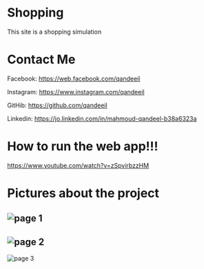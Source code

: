 # Shopping
This site is a shopping simulation

# Contact Me

Facebook: https://web.facebook.com/qandeeil

Instagram: https://www.instagram.com/qandeeil

GitHib: https://github.com/qandeeil

Linkedin: https://jo.linkedin.com/in/mahmoud-qandeel-b38a6323a

# How to run the web app!!!

https://www.youtube.com/watch?v=zSpvirbzzHM

# Pictures about the project

![page 1](https://im3.ezgif.com/tmp/ezgif-3-6d70c45762.png)
-------------------------------------------------------------------
![page 2](https://im3.ezgif.com/tmp/ezgif-3-04a289eb6d.png)
-------------------------------------------------------------------
![page 3](https://im3.ezgif.com/tmp/ezgif-3-337463f7c6.png)
